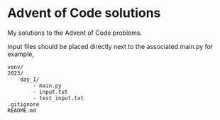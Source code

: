 # Advent of Code solutions

My solutions to the Advent of Code problems.

Input files should be placed directly next to the associated main.py
for example,

```
venv/
2023/
    day_1/
        - main.py
        - input.txt
        - test_input.txt
.gitignore
README.md
```
